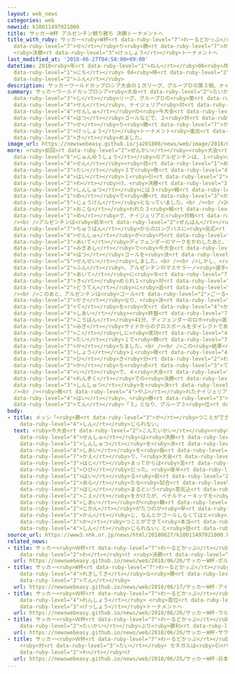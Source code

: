 ```yaml
---
layout: web_news
categories: web
newsid: k10011497021000
title: サッカーW杯 アルゼンチン競り勝ち 決勝トーナメントへ
title_with_ruby: サッカー<ruby>W杯<rt data-ruby-level="7">わーるどかっぷ</rt></ruby> アルゼンチン<ruby>競<rt
  data-ruby-level="7">せ</rt></ruby>り<ruby>勝<rt data-ruby-level="7">か</rt></ruby>ち
  <ruby>決勝<rt data-ruby-level="3">けっしょう</rt></ruby>トーナメントへ
last_modified_at: '2018-06-27T04:58:00+09:00'
datetime: 2018<ruby>年<rt data-ruby-level="1">ねん</rt></ruby>06<ruby>月<rt data-ruby-level="1">がつ</rt></ruby>27<ruby>日<rt
  data-ruby-level="1">にち</rt></ruby> 04<ruby>時<rt data-ruby-level="2">じ</rt></ruby>58<ruby>分<rt
  data-ruby-level="2">ふん</rt></ruby>
description: サッカーワールドカップロシア大会の１次リーグ、グループＤの第３戦、ナイジェリア対アルゼンチンは、アルゼンチンがエースのメッシ選手の今大会初ゴールなどで、２対１で競り勝ち、決勝トーナメント進出を決めました。
summary: サッカーワールドカップロシア<ruby>大会<rt data-ruby-level="2">たいかい</rt></ruby>の１<ruby>次<rt
  data-ruby-level="3">じ</rt></ruby>リーグ、グループＤの<ruby>第<rt data-ruby-level="3">だい</rt></ruby>３<ruby>戦<rt
  data-ruby-level="4">せん</rt></ruby>、ナイジェリア<ruby>対<rt data-ruby-level="3">たい</rt></ruby>アルゼンチンは、アルゼンチンがエースのメッシ<ruby>選手<rt
  data-ruby-level="4">せんしゅ</rt></ruby>の<ruby>今大会<rt data-ruby-level="2">こんたいかい</rt></ruby><ruby>初<rt
  data-ruby-level="4">はつ</rt></ruby>ゴールなどで、２<ruby>対<rt data-ruby-level="3">たい</rt></ruby>１で<ruby>競<rt
  data-ruby-level="7">せ</rt></ruby>り<ruby>勝<rt data-ruby-level="7">か</rt></ruby>ち、<ruby>決勝<rt
  data-ruby-level="3">けっしょう</rt></ruby>トーナメント<ruby>進出<rt data-ruby-level="3">しんしゅつ</rt></ruby>を<ruby>決<rt
  data-ruby-level="3">き</rt></ruby>めました。
image_url: https://newswebeasy.github.io/ja201806/news/web/image/2018/06/27/K10011497021_1806270803_1806270806_01_02.jpg
more: <ruby>前回<rt data-ruby-level="2">ぜんかい</rt></ruby><ruby>大会<rt data-ruby-level="2">たいかい</rt></ruby><ruby>準優勝<rt
  data-ruby-level="6">じゅんゆうしょう</rt></ruby>のアルゼンチンは、１<ruby>次<rt data-ruby-level="3">じ</rt></ruby>リーグの２<ruby>戦<rt
  data-ruby-level="4">せん</rt></ruby><ruby>目<rt data-ruby-level="1">め</rt></ruby>でクロアチアに０<ruby>対<rt
  data-ruby-level="3">たい</rt></ruby>３で<ruby>敗<rt data-ruby-level="4">やぶ</rt></ruby>れて１<ruby>敗<rt
  data-ruby-level="4">はい</rt></ruby>１<ruby>引<rt data-ruby-level="2">ひ</rt></ruby>き<ruby>分<rt
  data-ruby-level="2">わ</rt></ruby>け、<ruby>決勝<rt data-ruby-level="3">けっしょう</rt></ruby>トーナメント<ruby>進出<rt
  data-ruby-level="3">しんしゅつ</rt></ruby>には３<ruby>戦<rt data-ruby-level="4">せん</rt></ruby><ruby>目<rt
  data-ruby-level="1">め</rt></ruby>で<ruby>勝<rt data-ruby-level="3">か</rt></ruby>つことが<ruby>条件<rt
  data-ruby-level="5">じょうけん</rt></ruby>となっていました。<br /><br />26<ruby>日<rt data-ruby-level="1">にち</rt></ruby>にサンクトペテルブルクで<ruby>行<rt
  data-ruby-level="2">おこな</rt></ruby>われた３<ruby>戦<rt data-ruby-level="4">せん</rt></ruby><ruby>目<rt
  data-ruby-level="1">め</rt></ruby>で、ナイジェリアと<ruby>対戦<rt data-ruby-level="4">たいせん</rt></ruby>しました。<br
  /><br />アルゼンチンは<ruby>前半<rt data-ruby-level="2">ぜんはん</rt></ruby>14<ruby>分<rt data-ruby-level="2">ふん</rt></ruby>に<ruby>中盤<rt
  data-ruby-level="7">ちゅうばん</rt></ruby>からのロングパスに<ruby>反応<rt data-ruby-level="5">はんのう</rt></ruby>したエースのメッシ<ruby>選手<rt
  data-ruby-level="4">せんしゅ</rt></ruby>が<ruby>巧<rt data-ruby-level="7">たく</rt></ruby>みなトラップで<ruby>相手<rt
  data-ruby-level="3">あいて</rt></ruby>ディフェンダーのマークをかわしたあと、<ruby>最後<rt data-ruby-level="4">さいご</rt></ruby>は<ruby>右足<rt
  data-ruby-level="1">みぎあし</rt></ruby>で<ruby>今大会<rt data-ruby-level="2">こんたいかい</rt></ruby><ruby>初<rt
  data-ruby-level="4">はつ</rt></ruby>ゴールを<ruby>決<rt data-ruby-level="3">き</rt></ruby>めて<ruby>先制<rt
  data-ruby-level="5">せんせい</rt></ruby>しました。<br /><br />しかし、<ruby>後半<rt data-ruby-level="2">こうはん</rt></ruby>6<ruby>分<rt
  data-ruby-level="2">ふん</rt></ruby>、アルゼンチンのマスケラーノ<ruby>選手<rt data-ruby-level="4">せんしゅ</rt></ruby>のファウルで<ruby>相手<rt
  data-ruby-level="3">あいて</rt></ruby>に<ruby>与<rt data-ruby-level="7">あた</rt></ruby>えたペナルティーキックを<ruby>決<rt
  data-ruby-level="3">き</rt></ruby>められ１<ruby>対<rt data-ruby-level="3">たい</rt></ruby>１の<ruby>同点<rt
  data-ruby-level="2">どうてん</rt></ruby>に<ruby>追<rt data-ruby-level="3">お</rt></ruby>いつかれました。<br
  /><br />このあと、アルゼンチンは<ruby>ゴール<rt data-ruby-level="2">ごーる</rt></ruby><ruby>前<rt data-ruby-level="2">まえ</rt></ruby>でミスが<ruby>重<rt
  data-ruby-level="3">かさ</rt></ruby>なり、<ruby>決<rt data-ruby-level="3">き</rt></ruby>め<ruby>手<rt
  data-ruby-level="3">て</rt></ruby>を<ruby>欠<rt data-ruby-level="4">か</rt></ruby>きましたが、<ruby>試合<rt
  data-ruby-level="4">しあい</rt></ruby><ruby>終盤<rt data-ruby-level="7">しゅうばん</rt></ruby>の<ruby>後半<rt
  data-ruby-level="2">こうはん</rt></ruby>41分、ディフェンダーのロホ<ruby>選手<rt data-ruby-level="4">せんしゅ</rt></ruby>が、<ruby>右<rt
  data-ruby-level="1">みぎ</rt></ruby>サイドからのクロスボールをダイレクトであわせて<ruby>勝<rt data-ruby-level="7">か</rt></ruby>ち<ruby>越<rt
  data-ruby-level="7">こ</rt></ruby>しに<ruby>成功<rt data-ruby-level="4">せいこう</rt></ruby>し、このまま２<ruby>対<rt
  data-ruby-level="3">たい</rt></ruby>１で<ruby>競<rt data-ruby-level="7">せ</rt></ruby>り<ruby>勝<rt
  data-ruby-level="7">か</rt></ruby>ちました。<br /><br />この<ruby>結果<rt data-ruby-level="4">けっか</rt></ruby>、アルゼンチンは、１<ruby>勝<rt
  data-ruby-level="3">しょう</rt></ruby>１<ruby>敗<rt data-ruby-level="4">はい</rt></ruby>１<ruby>引<rt
  data-ruby-level="2">ひ</rt></ruby>き<ruby>分<rt data-ruby-level="2">わ</rt></ruby>けで、<ruby>勝<rt
  data-ruby-level="3">か</rt></ruby>ち<ruby>点<rt data-ruby-level="3">てん</rt></ruby>「４」としてグループ２<ruby>位<rt
  data-ruby-level="4">い</rt></ruby>で、４<ruby>大会<rt data-ruby-level="2">たいかい</rt></ruby><ruby>連続<rt
  data-ruby-level="4">れんぞく</rt></ruby>での<ruby>決勝<rt data-ruby-level="3">けっしょう</rt></ruby>トーナメント<ruby>進出<rt
  data-ruby-level="3">しんしゅつ</rt></ruby>を<ruby>決<rt data-ruby-level="3">き</rt></ruby>めました。<br
  /><br /><ruby>敗<rt data-ruby-level="4">やぶ</rt></ruby>れたナイジェリアは１<ruby>勝<rt data-ruby-level="3">しょう</rt></ruby>２<ruby>敗<rt
  data-ruby-level="4">はい</rt></ruby>、<ruby>勝<rt data-ruby-level="3">か</rt></ruby>ち<ruby>点<rt
  data-ruby-level="3">てん</rt></ruby>「３」となり、グループ３<ruby>位<rt data-ruby-level="4">い</rt></ruby>でした。
body:
- title: メッシ「<ruby>勝<rt data-ruby-level="3">か</rt></ruby>つことができて<ruby>本当<rt data-ruby-level="2">ほんとう</rt></ruby>に<ruby>信<rt
    data-ruby-level="4">しん</rt></ruby>じられない」
  text: <ruby>今大会<rt data-ruby-level="2">こんたいかい</rt></ruby><ruby>初<rt data-ruby-level="4">はつ</rt></ruby>ゴールをあげたアルゼンチンのメッシ<ruby>選手<rt
    data-ruby-level="4">せんしゅ</rt></ruby>は<ruby>決勝<rt data-ruby-level="3">けっしょう</rt></ruby>トーナメント<ruby>進出<rt
    data-ruby-level="3">しんしゅつ</rt></ruby>を<ruby>決<rt data-ruby-level="3">き</rt></ruby>めた<ruby>試合<rt
    data-ruby-level="4">しあい</rt></ruby>を<ruby>振<rt data-ruby-level="7">ふ</rt></ruby>り<ruby>返<rt
    data-ruby-level="7">かえ</rt></ruby>り、「<ruby>大会<rt data-ruby-level="2">たいかい</rt></ruby>が<ruby>始<rt
    data-ruby-level="3">はじ</rt></ruby>まってからは<ruby>苦<rt data-ruby-level="3">くる</rt></ruby>しい<ruby>日々<rt
    data-ruby-level="1">ひび</rt></ruby>だった。<ruby>後半<rt data-ruby-level="2">こうはん</rt></ruby>に<ruby>入<rt
    data-ruby-level="1">はい</rt></ruby>る<ruby>前<rt data-ruby-level="2">まえ</rt></ruby>にまた<ruby>新<rt
    data-ruby-level="2">あら</rt></ruby>たな<ruby>試合<rt data-ruby-level="4">しあい</rt></ruby>が<ruby>始<rt
    data-ruby-level="3">はじ</rt></ruby>まるという<ruby>意気込<rt data-ruby-level="7">いきご</rt></ruby>みでいこうと<ruby>声<rt
    data-ruby-level="2">こえ</rt></ruby>をかけたが、ペナルティーキックを<ruby>決<rt data-ruby-level="3">き</rt></ruby>められてから、<ruby>試合<rt
    data-ruby-level="4">しあい</rt></ruby>が<ruby>難<rt data-ruby-level="6">むずか</rt></ruby>しくなった。<ruby>時間<rt
    data-ruby-level="2">じかん</rt></ruby>がたつのが<ruby>早<rt data-ruby-level="1">はや</rt></ruby>く<ruby>感<rt
    data-ruby-level="3">かん</rt></ruby>じ、なんとかゴールしなくてはと<ruby>思<rt data-ruby-level="2">おも</rt></ruby>っていた。<ruby>勝<rt
    data-ruby-level="3">か</rt></ruby>つことができて<ruby>本当<rt data-ruby-level="2">ほんとう</rt></ruby>に<ruby>信<rt
    data-ruby-level="4">しん</rt></ruby>じられない」と<ruby>話<rt data-ruby-level="2">はな</rt></ruby>していました。
source_url: https://www3.nhk.or.jp/news/html/20180627/k10011497021000.html
related_news:
- title: サッカー<ruby>Ｗ杯<rt data-ruby-level="7">わーるどかっぷ</rt></ruby> ポルトガル<ruby>引<rt data-ruby-level="2">ひ</rt></ruby>き<ruby>分<rt
    data-ruby-level="2">わ</rt></ruby>け <ruby>決勝<rt data-ruby-level="3">けっしょう</rt></ruby>トーナメントへ
  url: https://newswebeasy.github.io/news/web/2018/06/26/サッカーW杯-ポルトガル引き分け-決勝トーナメントへ
- title: サッカー<ruby>W杯<rt data-ruby-level="7">わーるどかっぷ</rt></ruby> アイスランドが<ruby>歴史的<rt
    data-ruby-level="4">れきしてき</rt></ruby>な<ruby>勝<rt data-ruby-level="3">か</rt></ruby>ち<ruby>点<rt
    data-ruby-level="3">てん</rt></ruby>
  url: https://newswebeasy.github.io/news/web/2018/06/17/サッカーW杯-アイスランドが歴史的な勝ち点
- title: サッカー<ruby>Ｗ杯<rt data-ruby-level="7">わーるどかっぷ</rt></ruby> ウルグアイ３<ruby>連勝<rt
    data-ruby-level="4">れんしょう</rt></ruby> <ruby>首位<rt data-ruby-level="4">しゅい</rt></ruby>で<ruby>決勝<rt
    data-ruby-level="3">けっしょう</rt></ruby>トーナメントへ
  url: https://newswebeasy.github.io/news/web/2018/06/26/サッカーW杯-ウルグアイ3連勝-首位で決勝トーナメントへ
- title: サッカー<ruby>Ｗ杯<rt data-ruby-level="7">わーるどかっぷ</rt></ruby> サウジアラビア６<ruby>大会<rt
    data-ruby-level="2">たいかい</rt></ruby>ぶり<ruby>勝利<rt data-ruby-level="4">しょうり</rt></ruby>
  url: https://newswebeasy.github.io/news/web/2018/06/26/サッカーW杯-サウジアラビア6大会ぶり勝利
- title: サッカー<ruby>Ｗ杯<rt data-ruby-level="7">わーるどかっぷ</rt></ruby> <ruby>日本<rt data-ruby-level="1">にっぽん</rt></ruby>
    <ruby>対<rt data-ruby-level="3">たい</rt></ruby> セネガルは<ruby>引<rt data-ruby-level="2">ひ</rt></ruby>き<ruby>分<rt
    data-ruby-level="2">わ</rt></ruby>け
  url: https://newswebeasy.github.io/news/web/2018/06/25/サッカーW杯-日本-対-セネガルは引き分け
...
```

